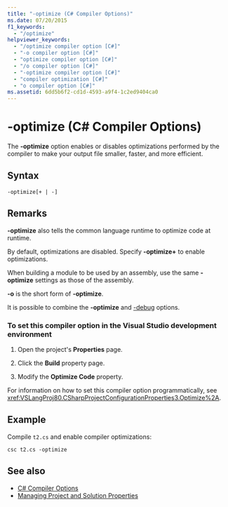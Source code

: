 ```yaml
---
title: "-optimize (C# Compiler Options)"
ms.date: 07/20/2015
f1_keywords: 
  - "/optimize"
helpviewer_keywords: 
  - "/optimize compiler option [C#]"
  - "-o compiler option [C#]"
  - "optimize compiler option [C#]"
  - "/o compiler option [C#]"
  - "-optimize compiler option [C#]"
  - "compiler optimization [C#]"
  - "o compiler option [C#]"
ms.assetid: 6dd5b6f2-cd1d-4593-a9f4-1c2ed9404ca0
---
```

# -optimize (C# Compiler Options)
The **-optimize** option enables or disables optimizations performed by the compiler to make your output file smaller, faster, and more efficient.  
  
## Syntax  
  
```console  
-optimize[+ | -]  
```  
  
## Remarks  
 **-optimize** also tells the common language runtime to optimize code at runtime.  
  
 By default, optimizations are disabled. Specify **-optimize+** to enable optimizations.  
  
 When building a module to be used by an assembly, use the same **-optimize** settings as those of the assembly.  
  
 **-o** is the short form of **-optimize**.  
  
 It is possible to combine the **-optimize** and [-debug](../../../csharp/language-reference/compiler-options/debug-compiler-option.md) options.  
  
### To set this compiler option in the Visual Studio development environment  
  
1.  Open the project's **Properties** page.  
  
2.  Click the **Build** property page.  
  
3.  Modify the **Optimize Code** property.  
  
 For information on how to set this compiler option programmatically, see <xref:VSLangProj80.CSharpProjectConfigurationProperties3.Optimize%2A>.  
  
## Example  
 Compile `t2.cs` and enable compiler optimizations:  
  
```console  
csc t2.cs -optimize  
```  
  
## See also

- [C# Compiler Options](../../../csharp/language-reference/compiler-options/index.md)
- [Managing Project and Solution Properties](/visualstudio/ide/managing-project-and-solution-properties)
